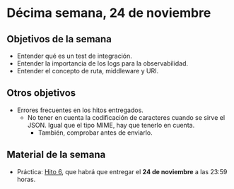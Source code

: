 # Décima semana, 24 de noviembre

## Objetivos de la semana

* Entender qué es un test de integración.
* Entender la importancia de los logs para la observabilidad.
* Entender el concepto de ruta, middleware y URI.

## Otros objetivos

- Errores frecuentes en los hitos entregados.
  - No tener en cuenta la codificación de caracteres cuando se sirve
    el JSON. Igual que el tipo MIME, hay que tenerlo en cuenta.
    - También, comprobar antes de enviarlo.

## Material de la semana

- Práctica:
  [Hito 6](http://jj.github.io/IV/documentos/proyecto/6.Microservicios),
  que habrá que entregar el **24 de noviembre** a las 23:59 horas.
